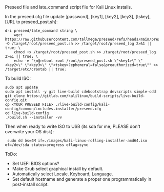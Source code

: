 Preseed file and late_command script file for Kali Linux installs.

In the preseed.cfg file update [password], [key1], [key2], [key3], [tskey], [URL to preseed_post.sh]:

	d-i preseed/late_command string \
	    wget https://raw.githubusercontent.com/tallmega/preseed/refs/heads/main/preseed_post.sh -O /target/root/preseed_post.sh >> /target/root/preseed_log 2>&1 || true; \
	    chmod +x /target/root/preseed_post.sh >> /target/root/preseed_log 2>&1 || true; \
	    echo -e "\n@reboot root /root/preseed_post.sh \"<key1>\" \"<key2>\" \"<key3>\" \"<tskey>?ephemeral=false&preauthorized=true\"" >> /target/etc/crontab || true;

To build ISO:

	sudo apt update
	sudo apt install -y git live-build cdebootstrap devscripts simple-cdd
	git clone https://gitlab.com/kalilinux/build-scripts/live-build-config.git
	cp <YOUR PRESEED FILE> ./live-build-config/kali-config/common/includes.installer/preseed.cfg
	cd live-build-config	
 	./build.sh --installer -vv

 Then when ready to write ISO to USB (its sda for me, PLEASE don't overwrite your OS disk):
 		
	 sudo dd bs=4M if=./images/kali-linux-rolling-installer-amd64.iso of=/dev/sda status=progress oflag=sync

  ToDo:
  - Set UEFI BIOS options?
  - Make Grub select graphical install by default.
  - Automatically select Locale, Keyboard, Language.
  - Set default hostname and generate a proper one programmatically in post-install script.

